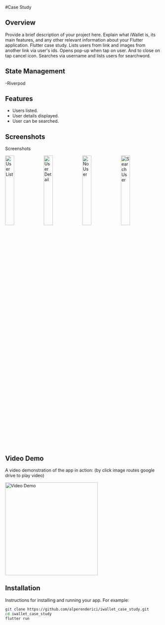 #Case Study

## Overview
Provide a brief description of your project here. Explain what iWallet is, its main features, and any other relevant information about your Flutter application.
Flutter case study.
Lists users from link and images from another link via user's ids. 
Opens pop-up when tap on user. And to close on tap cancel icon.
Searches via username and lists users for searchword.

## State Management
-Riverpod

## Features
- Users listed.
- User details displayed.
- User can be searched.

## Screenshots
Screenshots

<p float="left">
  <img src="https://github.com/alperenderici/iwallet_case_study/blob/main/assets/media/ss1.png" alt="User List" width="24%" />
  <img src="https://github.com/alperenderici/iwallet_case_study/blob/main/assets/media/ss2.png" alt="User Detail" width="24%" /> 
  <img src="https://github.com/alperenderici/iwallet_case_study/blob/main/assets/media/ss3.png" alt="No User" width="24%" />
  <img src="https://github.com/alperenderici/iwallet_case_study/blob/main/assets/media/ss4.png" alt="Search User" width="24%" />
</p>

## Video Demo
A video demonstration of the app in action:
(by click image routes google drive to play video)

<a href="https://drive.google.com/file/d/1KhdxoNJ2YYIeqTpsFjS-k-FwF3hxRjUo/view?usp=sharing">
  <img src="https://github.com/alperenderici/iwallet_case_study/blob/main/assets/media/ss1.png" alt="Video Demo" width="300"/>
</a>


## Installation
Instructions for installing and running your app. For example:

```bash
git clone https://github.com/alperenderici/iwallet_case_study.git
cd iwallet_case_study
flutter run

